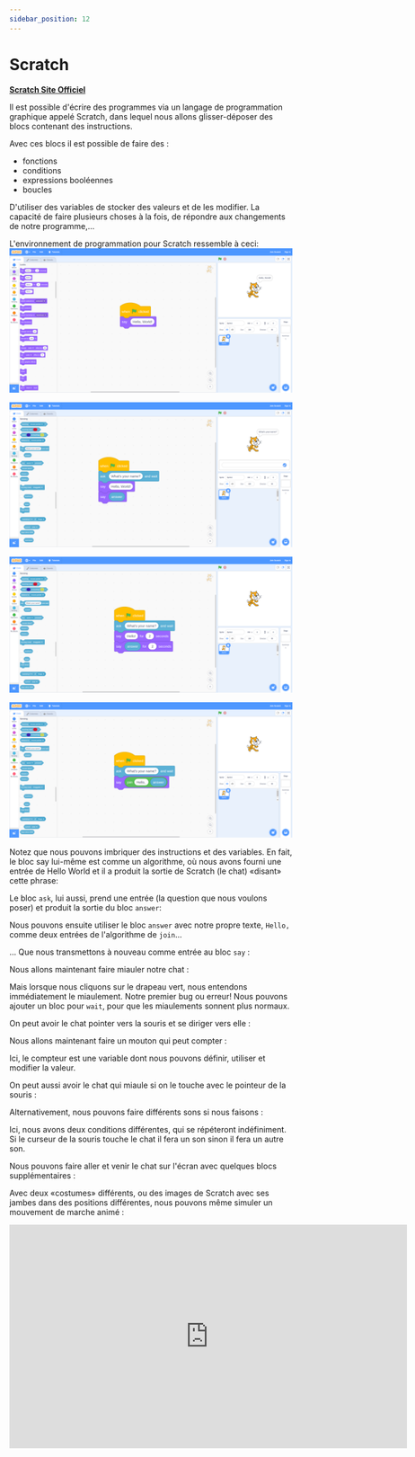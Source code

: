 ```yaml
---
sidebar_position: 12
---
```


# Scratch

[**Scratch Site Officiel**](https://scratch.mit.edu)

Il est possible d'écrire des programmes via un langage de programmation graphique appelé Scratch, dans lequel nous allons glisser-déposer des blocs contenant des instructions.

Avec ces blocs il est possible de faire des :

- fonctions
- conditions
- expressions booléennes
- boucles

D'utiliser des variables de stocker des valeurs et de les modifier.
La capacité de faire plusieurs choses à la fois, de répondre aux changements de notre programme,...

L'environnement de programmation pour Scratch ressemble à ceci:
![Scratch Site Officiel](/img/scratch/scratch1.png)

![Scratch Site Officiel](/img/scratch/scratch2.png)

![Scratch Site Officiel](/img/scratch/scratch3.png)

![Scratch Site Officiel](/img/scratch/scratch4.png)

Notez que nous pouvons imbriquer des instructions et des variables.
En fait, le bloc say lui-même est comme un algorithme, où nous avons fourni une entrée de Hello World et il a produit la sortie de Scratch (le chat) «disant» cette phrase:

Le bloc `ask`, lui aussi, prend une entrée (la question que nous voulons poser) et produit la sortie du bloc `answer`:

Nous pouvons ensuite utiliser le bloc `answer` avec notre propre texte, `Hello,` comme deux entrées de l'algorithme de `join`...

… Que nous transmettons à nouveau comme entrée au bloc `say` :

Nous allons maintenant faire miauler notre chat :

Mais lorsque nous cliquons sur le drapeau vert, nous entendons immédiatement le miaulement. Notre premier bug ou erreur! Nous pouvons ajouter un bloc pour `wait`, pour que les miaulements sonnent plus normaux.

On peut avoir le chat pointer vers la souris et se diriger vers elle :

Nous allons maintenant faire un mouton qui peut compter :

Ici, le compteur est une variable dont nous pouvons définir, utiliser et modifier la valeur.

On peut aussi avoir le chat qui miaule si on le touche avec le pointeur de la souris :

Alternativement, nous pouvons faire différents sons si nous faisons :

Ici, nous avons deux conditions différentes, qui se répéteront indéfiniment. Si le curseur de la souris  touche le chat il fera un son sinon il fera un autre son.

Nous pouvons faire aller et venir le chat sur l'écran avec quelques blocs supplémentaires :


Avec deux «costumes» différents, ou des images de Scratch avec ses jambes dans des positions différentes, nous pouvons même simuler un mouvement de marche animé :

<iframe width="708" height="398" src="https://www.youtube.com/embed/F_h-O1G-YE4" title="YouTube video player" frameborder="0" allow="accelerometer; autoplay; clipboard-write; encrypted-media; gyroscope; picture-in-picture" allowfullscreen></iframe>